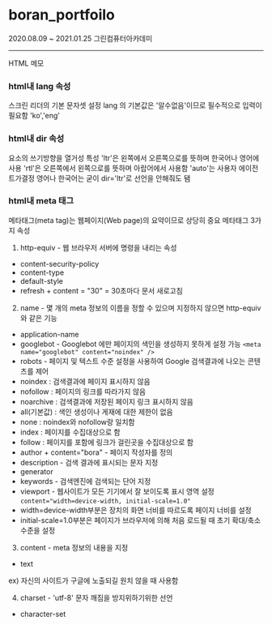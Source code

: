 # boran_portfoilo
2020.08.09 ~ 2021.01.25
그린컴퓨터아카데미

----
HTML 메모

### __html내 lang 속성__
스크린 리더의 기본 문자셋 설정
lang 의 기본값은 '알수없음'이므로 필수적으로 입력이 필요함
'ko','eng'

### __html내 dir 속성__
요소의 쓰기방향을 열거성 특성
'ltr'은 왼쪽에서 오른쪽으로를 뜻하며 한국어나 영어에 사용
'rtl'은 오른쪽에서 왼쪽으로를 뜻하며 아랍어에서 사용함
'auto'는 사용자 에이전트가결정 
영어나 한국어는 굳이 dir='ltr'로 선언을 안해줘도 됌

### __html내 meta 태그__
메타태그(meta tag)는 웹페이지(Web page)의 요약이므로 상당히 중요
메타태그 3가지 속성
1. http-equiv - 웹 브라우저 서버에 명령을 내리는 속성
 - content-security-policy
 - content-type
 - default-style
 - refresh + content = "30" = 30초마다 문서 새로고침
2. name - 몇 개의 meta 정보의 이름을 정할 수 있으며 지정하지 않으면 http-equiv 와 같은 기능
 - application-name
 - googlebot - Googlebot 에만 페이지의 색인을 생성하지 못하게 설정 가능
 `<meta name="googlebot" content="noindex" />`
 - robots - 페이지 및 텍스트 수준 설정을 사용하여 Google 검색결과에 나오는 콘텐츠를 제어
  - noindex : 검색결과에 페이지 표시하지 않음
  - nofollow : 페이지의 링크를 따라가지 않음
  - noarchive : 검색결과에 저장된 페이지 링크 표시하지 않음
  - all(기본값) : 색인 생성이나 게재에 대한 제한이 없음
  - none : noindex와 nofollow랑 일치함
  - index : 페이지를 수집대상으로 함
  - follow : 페이지를 포함에 링크가 걸린곳을 수집대상으로 함
 - author + content="bora" - 페이지 작성자를 정의
 - description - 검색 결과에 표시되는 문자 지정
 - generator
 - keywords - 검색엔진에 검색되는 단어 지정
 - viewport - 웹사이트가 모든 기기에서 잘 보이도록 표시 영역 설정 `content="width=device-width, initial-scale=1.0"`
  - width=device-width부분은 장치의 화면 너비를 따르도록 페이지 너비를 설정
  - initial-scale=1.0부분은 페이지가 브라우저에 의해 처음 로드될 때 초기 확대/축소 수준을 설정
3. content - meta 정보의 내용을 지정 
 - text

 ex) 
 <meta name="robots" content="noindex, nofollow" />
 자신의 사이트가 구글에 노출되길 원치 않을 때 사용함
 
4. charset - 'utf-8' 문자 깨짐을 방지위하기위한 선언
 - character-set
